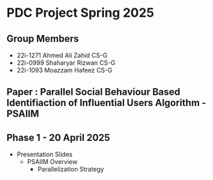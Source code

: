 # PDC Project Spring 2025
## Group Members
 - 22i-1271 Ahmed Ali Zahid CS-G
 - 22i-0999 Shaharyar Rizwan CS-G
 - 22i-1093 Moazzam Hafeez CS-G

## Paper : Parallel Social Behaviour Based Identifiaction of Influential Users Algorithm - PSAIIM
## Phase 1 - 20 April 2025
 - Presentation Slides
	- PSAIIM Overview
        - Parallelization Strategy
